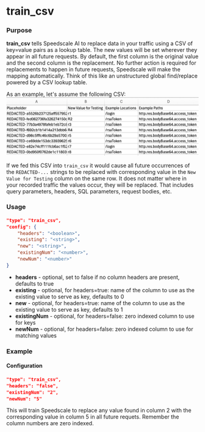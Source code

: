 # train_csv

### Purpose

**train_csv** tells Speedscale AI to replace data in your traffic using a CSV of key=value pairs as a lookup table. The new values will be set wherever they appear in all future requests. By default, the first column is the original value and the second column is the replacement. No further action is required for replacements to happen in future requests, Speedscale will make the mapping automatically. Think of this like an unstructured global find/replace powered by a CSV lookup table.

As an example, let's assume the following CSV:
![example_csv](./train_csv/example_csv.png)

If we fed this CSV into `train_csv` it would cause all future occurrences of the `REDACTED-...` strings to be replaced with corresponding value in the `New Value for Testing` column on the same row. It does not matter where in your recorded traffic the values occur, they will be replaced. That includes query parameters, headers, SQL parameters, request bodies, etc.

### Usage

```json
"type": "train_csv",
"config": {
    "headers": "<boolean>",
    "existing": "<string>",
    "new": "<string>",
    "existingNum": "<number>",
    "newNum": "<number>"
}
```

- **headers** - optional, set to false if no column headers are present, defaults to true
- **existing** - optional, for headers=true: name of the column to use as the existing value to serve as key, defaults to 0
- **new** - optional, for headers=true: name of the column to use as the existing value to serve as key, defaults to 1
- **existingNum** - optional, for headers=false: zero indexed column to use for keys
- **newNum** - optional, for headers=false: zero indexed column to use for matching values

### Example

#### Configuration

```json
"type": "train_csv",
"headers": "false",
"existingNum": "2",
"newNum": "5"
```

This will train Speedscale to replace any value found in column 2 with the corresponding value in column 5 in all future requets. Remember the column numbers are zero indexed.